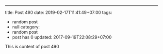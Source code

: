 ---
title: Post 490
date: 2019-02-17T11:41:49+07:00
tags:
  - random post
  - null
category:
  - random post
  - post has 0
updated: 2017-09-19T22:08:29+07:00

This is content of post 490